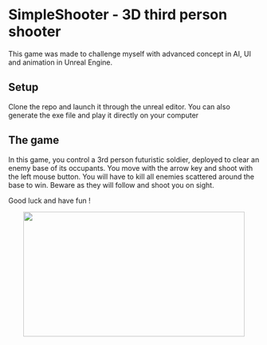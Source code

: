# SimpleShooter - 3D third person shooter

This game was made to challenge myself with advanced concept in AI, UI and animation in Unreal Engine. 

## Setup 

Clone the repo and launch it through the unreal editor. You can also generate the exe file and play it directly on your computer

## The game

In this game, you control a 3rd person futuristic soldier, deployed to clear an enemy base of its occupants. You move with the arrow key and shoot with the left mouse button. You will have to kill all enemies scattered around the base to win. Beware as they will follow and shoot you on sight.

Good luck and have fun !

<p align="center">
  <img src="ShooterIntro.gif" width="444" height="250"/>
</p>
